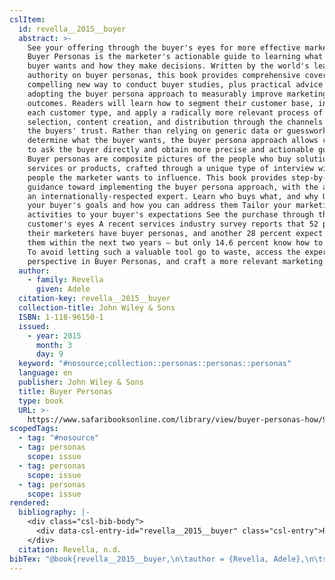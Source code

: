 ```yaml
---
cslItem:
  id: revella__2015__buyer
  abstract: >-
    See your offering through the buyer's eyes for more effective marketing
    Buyer Personas is the marketer's actionable guide to learning what your
    buyer wants and how they make decisions. Written by the world's leading
    authority on buyer personas, this book provides comprehensive coverage of a
    compelling new way to conduct buyer studies, plus practical advice on
    adopting the buyer persona approach to measurably improve marketing
    outcomes. Readers will learn how to segment their customer base, investigate
    each customer type, and apply a radically more relevant process of message
    selection, content creation, and distribution through the channels that earn
    the buyers' trust. Rather than relying on generic data or guesswork to
    determine what the buyer wants, the buyer persona approach allows companies
    to ask the buyer directly and obtain more precise and actionable guidance.
    Buyer personas are composite pictures of the people who buy solutions,
    services or products, crafted through a unique type of interview with the
    people the marketer wants to influence. This book provides step-by-step
    guidance toward implementing the buyer persona approach, with the advice of
    an internationally-respected expert. Learn who buys what, and why Understand
    your buyer's goals and how you can address them Tailor your marketing
    activities to your buyer's expectations See the purchase through the
    customer's eyes A recent services industry survey reports that 52 percent of
    their marketers have buyer personas, and another 28 percent expect to add
    them within the next two years – but only 14.6 percent know how to use them.
    To avoid letting such a valuable tool go to waste, access the expert
    perspective in Buyer Personas, and craft a more relevant marketing strategy.
  author:
    - family: Revella
      given: Adele
  citation-key: revella__2015__buyer
  collection-title: John Wiley & Sons
  ISBN: 1-118-96150-1
  issued:
    - year: 2015
      month: 3
      day: 9
  keyword: "#nosource;collection::personas::personas::personas"
  language: en
  publisher: John Wiley & Sons
  title: Buyer Personas
  type: book
  URL: >-
    https://www.safaribooksonline.com/library/view/buyer-personas-how/9781118961667/
scopedTags:
  - tag: "#nosource"
  - tag: personas
    scope: issue
  - tag: personas
    scope: issue
  - tag: personas
    scope: issue
rendered:
  bibliography: |-
    <div class="csl-bib-body">
      <div data-csl-entry-id="revella__2015__buyer" class="csl-entry">Revella, A. n.d.. <i>Buyer Personas</i>. John Wiley &#38; Sons. https://www.safaribooksonline.com/library/view/buyer-personas-how/9781118961667/</div>
    </div>
  citation: Revella, n.d.
bibTex: "@book{revella__2015__buyer,\n\tauthor = {Revella, Adele},\n\tseries = {John {Wiley} & {Sons}},\n\tpublisher = {John Wiley & Sons},\n\ttitle = {Buyer {Personas}},\n}\n\n"
---
```

